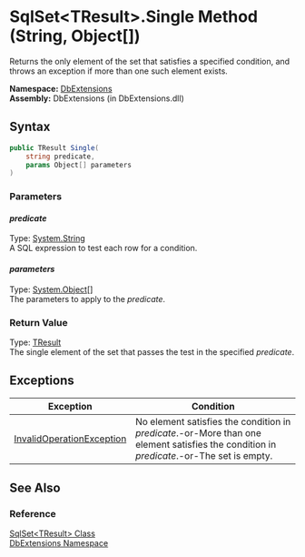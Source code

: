 SqlSet&lt;TResult>.Single Method (String, Object[])
===================================================
Returns the only element of the set that satisfies a specified condition, and throws an exception if more than one such element exists.

**Namespace:** [DbExtensions][1]  
**Assembly:** DbExtensions (in DbExtensions.dll)

Syntax
------

```csharp
public TResult Single(
	string predicate,
	params Object[] parameters
)
```

### Parameters

#### *predicate*
Type: [System.String][2]  
A SQL expression to test each row for a condition.

#### *parameters*
Type: [System.Object][3][]  
The parameters to apply to the *predicate*.

### Return Value
Type: [TResult][4]  
The single element of the set that passes the test in the specified *predicate*.

Exceptions
----------

Exception                      | Condition                                                                                                                                
------------------------------ | ---------------------------------------------------------------------------------------------------------------------------------------- 
[InvalidOperationException][5] | No element satisfies the condition in *predicate*.-or-More than one element satisfies the condition in *predicate*.-or-The set is empty. 


See Also
--------

### Reference
[SqlSet&lt;TResult> Class][4]  
[DbExtensions Namespace][1]  

[1]: ../README.md
[2]: http://msdn.microsoft.com/en-us/library/s1wwdcbf
[3]: http://msdn.microsoft.com/en-us/library/e5kfa45b
[4]: README.md
[5]: http://msdn.microsoft.com/en-us/library/2asft85a